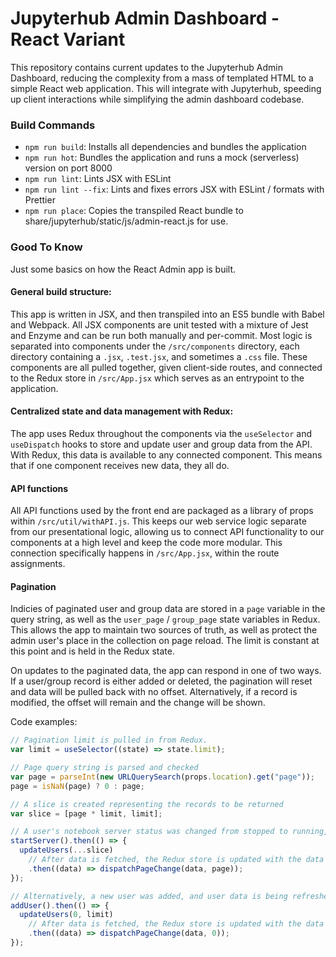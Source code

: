 # Jupyterhub Admin Dashboard - React Variant

This repository contains current updates to the Jupyterhub Admin Dashboard,
reducing the complexity from a mass of templated HTML to a simple React web application.
This will integrate with Jupyterhub, speeding up client interactions while simplifying the
admin dashboard codebase.

### Build Commands

- `npm run build`: Installs all dependencies and bundles the application
- `npm run hot`: Bundles the application and runs a mock (serverless) version on port 8000
- `npm run lint`: Lints JSX with ESLint
- `npm run lint --fix`: Lints and fixes errors JSX with ESLint / formats with Prettier
- `npm run place`: Copies the transpiled React bundle to share/jupyterhub/static/js/admin-react.js for use.

### Good To Know

Just some basics on how the React Admin app is built.

#### General build structure:

This app is written in JSX, and then transpiled into an ES5 bundle with Babel and Webpack. All JSX components are unit tested with a mixture of Jest and Enzyme and can be run both manually and per-commit. Most logic is separated into components under the `/src/components` directory, each directory containing a `.jsx`, `.test.jsx`, and sometimes a `.css` file. These components are all pulled together, given client-side routes, and connected to the Redux store in `/src/App.jsx` which serves as an entrypoint to the application.

#### Centralized state and data management with Redux:

The app uses Redux throughout the components via the `useSelector` and `useDispatch` hooks to store and update user and group data from the API. With Redux, this data is available to any connected component. This means that if one component receives new data, they all do.

#### API functions

All API functions used by the front end are packaged as a library of props within `/src/util/withAPI.js`. This keeps our web service logic separate from our presentational logic, allowing us to connect API functionality to our components at a high level and keep the code more modular. This connection specifically happens in `/src/App.jsx`, within the route assignments.

#### Pagination

Indicies of paginated user and group data are stored in a `page` variable in the query string, as well as the `user_page` / `group_page` state variables in Redux. This allows the app to maintain two sources of truth, as well as protect the admin user's place in the collection on page reload. The limit is constant at this point and is held in the Redux state.

On updates to the paginated data, the app can respond in one of two ways. If a user/group record is either added or deleted, the pagination will reset and data will be pulled back with no offset. Alternatively, if a record is modified, the offset will remain and the change will be shown.

Code examples:

```js
// Pagination limit is pulled in from Redux.
var limit = useSelector((state) => state.limit);

// Page query string is parsed and checked
var page = parseInt(new URLQuerySearch(props.location).get("page"));
page = isNaN(page) ? 0 : page;

// A slice is created representing the records to be returned
var slice = [page * limit, limit];

// A user's notebook server status was changed from stopped to running, user data is being refreshed from the slice.
startServer().then(() => {
  updateUsers(...slice)
    // After data is fetched, the Redux store is updated with the data and a copy of the page number.
    .then((data) => dispatchPageChange(data, page));
});

// Alternatively, a new user was added, and user data is being refreshed from offset 0.
addUser().then(() => {
  updateUsers(0, limit)
    // After data is fetched, the Redux store is updated with the data and asserts page 0.
    .then((data) => dispatchPageChange(data, 0));
});
```
